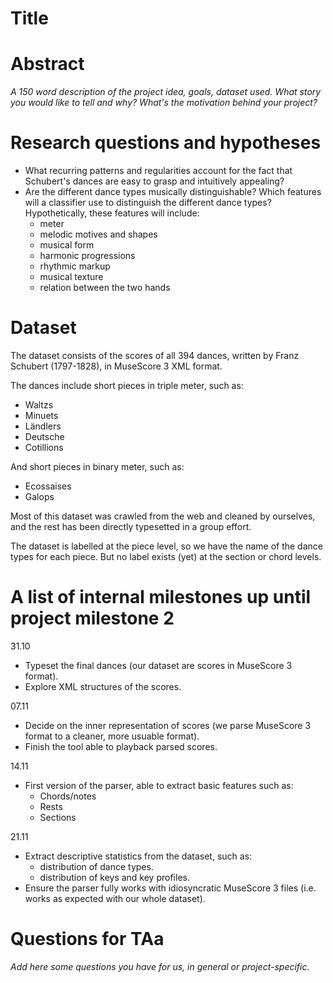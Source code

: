 # Title

# Abstract
_A 150 word description of the project idea, goals, dataset used. What story you would like to tell and why? What's the motivation behind your project?_

# Research questions and hypotheses

* What recurring patterns and regularities account for the fact that Schubert's dances are easy to grasp and intuitively appealing?
* Are the different dance types musically distinguishable? Which features will a classifier use to distinguish the different dance types? Hypothetically, these features will include:
  * meter
  * melodic motives and shapes
  * musical form
  * harmonic progressions
  * rhythmic markup
  * musical texture
  * relation between the two hands

# Dataset
The dataset consists of the scores of all 394 dances, written by Franz Schubert (1797-1828), in MuseScore 3 XML format.

The dances include short pieces in triple meter, such as:
* Waltzs
* Minuets
* Ländlers
* Deutsche
* Cotillions

And short pieces in binary meter, such as:
* Ecossaises
* Galops

Most of this dataset was crawled from the web and cleaned by ourselves,
and the rest has been directly typesetted in a group effort.

The dataset is labelled at the piece level, so we have the name of the dance types for each piece.
But no label exists (yet) at the section or chord levels.

# A list of internal milestones up until project milestone 2
31.10
* Typeset the final dances (our dataset are scores in MuseScore 3 format).
* Explore XML structures of the scores.

07.11
* Decide on the inner representation of scores (we parse MuseScore 3 format to a cleaner, more usuable format).
* Finish the tool able to playback parsed scores.

14.11
* First version of the parser, able to extract basic features such as:
  * Chords/notes
  * Rests
  * Sections

21.11
* Extract descriptive statistics from the dataset, such as:
  * distribution of dance types.
  * distribution of keys and key profiles.
* Ensure the parser fully works with idiosyncratic MuseScore 3 files (i.e. works as expected with our whole dataset).

# Questions for TAa
_Add here some questions you have for us, in general or project-specific._


